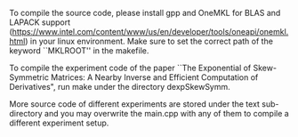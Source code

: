 To compile the source code, please install gpp and OneMKL for BLAS and LAPACK support (https://www.intel.com/content/www/us/en/developer/tools/oneapi/onemkl.html) in your linux environment. Make sure to set the correct path of the keyword ``MKLROOT'' in the makefile.

To compile the experiment code of the paper ``The Exponential of Skew-Symmetric Matrices: A Nearby Inverse and Efficient Computation of Derivatives", run make under the directory dexpSkewSymm.

More source code of different experiments are stored under the text sub-directory and you may overwrite the main.cpp with any of them to compile a different experiment setup.
